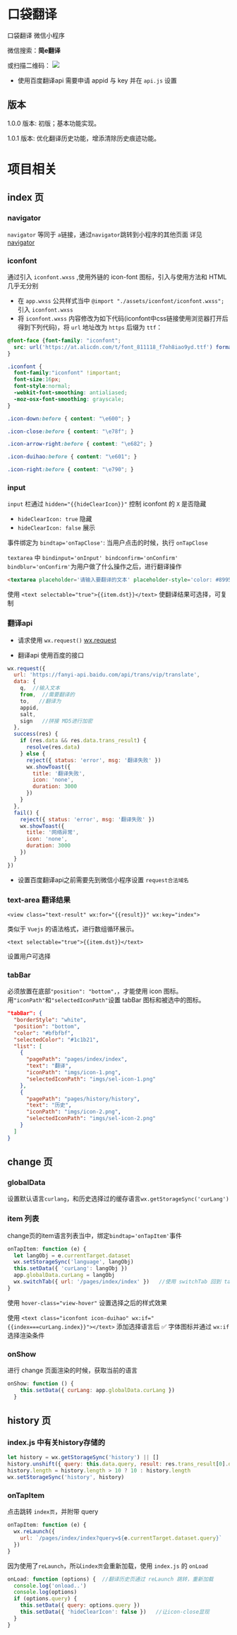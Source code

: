 # 口袋翻译
口袋翻译 微信小程序

微信搜索：**简e翻译**

或扫描二维码：
![](https://evenyao-1257191344.cos.ap-chengdu.myqcloud.com/%E4%BA%8C%E7%BB%B4%E7%A0%81%E5%B0%8F%E7%A8%8B%E5%BA%8F.png)

- 使用百度翻译api
需要申请 appid 与 key 并在 `api.js` 设置

## 版本
1.0.0 版本: 初版；基本功能实现。

1.0.1 版本: 优化翻译历史功能，增添清除历史痕迹功能。

# 项目相关
## index 页
### navigator
`navigator` 等同于 `a`链接，通过`navigator`跳转到小程序的其他页面
详见 [navigator](https://developers.weixin.qq.com/miniprogram/dev/component/navigator.html)
<br>

### iconfont
通过引入 `iconfont.wxss` ,使用外链的 icon-font 图标，引入与使用方法和 HTML 几乎无分别
- 在 `app.wxss` 公共样式当中 `@import "./assets/iconfont/iconfont.wxss";` 引入 `iconfont.wxss`
- 将 `iconfont.wxss` 内容修改为如下代码(iconfont中css链接使用浏览器打开后得到下列代码)，将 `url` 地址改为 `https` 后缀为 `ttf`：

```CSS
@font-face {font-family: "iconfont";
  src: url('https://at.alicdn.com/t/font_811118_f7oh8iao9yd.ttf') format('truetype')
}

.iconfont {
  font-family:"iconfont" !important;
  font-size:16px;
  font-style:normal;
  -webkit-font-smoothing: antialiased;
  -moz-osx-font-smoothing: grayscale;
}

.icon-down:before { content: "\e600"; }

.icon-close:before { content: "\e78f"; }

.icon-arrow-right:before { content: "\e682"; }

.icon-duihao:before { content: "\e601"; }

.icon-right:before { content: "\e790"; }
```

### input
`input` 栏通过 `hidden="{{hideClearIcon}}"` 控制 iconfont 的 `X` 是否隐藏
- `hideClearIcon: true` 隐藏
- `hideClearIcon: false` 展示

事件绑定为 `bindtap='onTapClose'`: 当用户点击的时候，执行 `onTapClose`

`textarea` 中 `bindinput='onInput' bindconfirm='onConfirm' bindblur='onConfirm'`为用户做了什么操作之后，进行翻译操作
```HTML
<textarea placeholder='请输入要翻译的文本' placeholder-style='color: #8995a1'  bindinput='onInput' bindconfirm='onConfirm' bindblur='onConfirm'  value="{{query}}"></textarea>
```

使用 `<text selectable="true">{{item.dst}}</text>` 使翻译结果可选择，可复制


### 翻译api
- 请求使用 `wx.request()`
[wx.request](https://developers.weixin.qq.com/miniprogram/dev/api/network-request.html)

- 翻译api 使用百度的接口
```JavaScript
wx.request({
  url: 'https://fanyi-api.baidu.com/api/trans/vip/translate',
  data: {
    q,  //输入文本
    from,  //需要翻译的
    to,   //翻译为
    appid,
    salt,
    sign   //拼接 MD5进行加密
  },
  success(res) {
    if (res.data && res.data.trans_result) {
      resolve(res.data)
    } else {
      reject({ status: 'error', msg: '翻译失败' })
      wx.showToast({
        title: '翻译失败',
        icon: 'none',
        duration: 3000
      })
    }
  },
  fail() {
    reject({ status: 'error', msg: '翻译失败' })
    wx.showToast({
      title: '网络异常',
      icon: 'none',
      duration: 3000
    })
  }
})
```
- 设置百度翻译api之前需要先到微信小程序设置 `request合法域名`

### text-area 翻译结果
`<view class="text-result" wx:for="{{result}}" wx:key="index">`

类似于 `Vuejs` 的语法格式，进行数组循环展示。

`<text selectable="true">{{item.dst}}</text>`

设置用户可选择

### tabBar
必须放置在底部`"position": "bottom",`，才能使用 icon 图标。
用`"iconPath"`和`"selectedIconPath"`设置 tabBar 图标和被选中的图标。
```JSON
"tabBar": {   
  "borderStyle": "white",
  "position": "bottom",
  "color": "#bfbfbf",
  "selectedColor": "#1c1b21",
  "list": [
    {
      "pagePath": "pages/index/index",
      "text": "翻译",
      "iconPath": "imgs/icon-1.png",
      "selectedIconPath": "imgs/sel-icon-1.png"
    },
    {
      "pagePath": "pages/history/history",
      "text": "历史",
      "iconPath": "imgs/icon-2.png",
      "selectedIconPath": "imgs/sel-icon-2.png"
    }
  ]
}
```

## change 页
### globalData
设置默认语言`curlang`，和历史选择过的缓存语言`wx.getStorageSync('curLang')`

### item 列表
change页的item语言列表当中，绑定`bindtap='onTapItem'`事件
```JavaScript
onTapItem: function (e) {
  let langObj = e.currentTarget.dataset
  wx.setStorageSync('language', langObj)
  this.setData({ 'curLang': langObj })
  app.globalData.curLang = langObj
  wx.switchTab({ url: '/pages/index/index' })   //使用 switchTab 回到 tabBar
}
```

使用 `hover-class="view-hover"` 设置选择之后的样式效果

使用 `<text class="iconfont icon-duihao" wx:if="{{index===curLang.index}}"></text>` 添加选择语言后 ✅ 字体图标并通过 `wx:if` 选择渲染条件

### onShow
进行 change 页面渲染的时候，获取当前的语言
```JavaScript
onShow: function () {
    this.setData({ curLang: app.globalData.curLang })
  }
```

## history 页
### index.js 中有关history存储的
```JavaScript
let history = wx.getStorageSync('history') || []
history.unshift({ query: this.data.query, result: res.trans_result[0].dst })
history.length = history.length > 10 ? 10 : history.length
wx.setStorageSync('history', history)
```


### onTapItem
点击跳转 `index页`，并附带 query
```JavaScript
onTapItem: function (e) {
  wx.reLaunch({
    url: `/pages/index/index?query=${e.currentTarget.dataset.query}`
  })
}
```
因为使用了`reLaunch`，所以`index页`会重新加载，使用 `index.js` 的 `onLoad`
```JavaScript
onLoad: function (options) {  //翻译历史页通过 reLaunch 跳转，重新加载
  console.log('onload..')
  console.log(options)
  if (options.query) {
    this.setData({ query: options.query })
    this.setData({ 'hideClearIcon': false })   //让icon-close显现
  }
}
```
